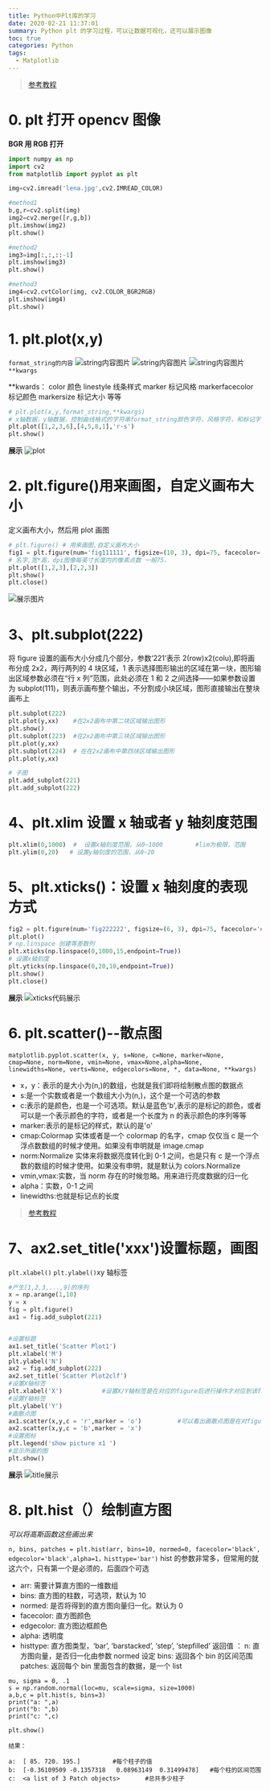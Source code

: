 ```yaml
---
title: Python中Plt库的学习
date: 2020-02-21 11:37:01
summary: Python plt 的学习过程，可以让数据可视化，还可以展示图像
toc: true
categories: Python
tags:
  - Matplotlib
---
```


> [参考教程](https://blog.csdn.net/qiurisiyu2016/article/details/80187177)

<!--more-->

# 0. plt 打开 opencv 图像

**BGR 用 RGB 打开**

```py
import numpy as np
import cv2
from matplotlib import pyplot as plt

img=cv2.imread('lena.jpg',cv2.IMREAD_COLOR)

#method1
b,g,r=cv2.split(img)
img2=cv2.merge([r,g,b])
plt.imshow(img2)
plt.show()

#method2
img3=img[:,:,::-1]
plt.imshow(img3)
plt.show()

#method3
img4=cv2.cvtColor(img, cv2.COLOR_BGR2RGB)
plt.imshow(img4)
plt.show()
```

# 1. plt.plot(x,y)

`format_string的内容`
![string内容图片](/img/plt/plot1.png)
![string内容图片](/img/plt/plot2.png)
![string内容图片](/img/plt/plot3.png)
`**kwargs`

\*\*kwards：
color 颜色
linestyle 线条样式
marker 标记风格
markerfacecolor 标记颜色
markersize 标记大小 等等

```py
# plt.plot(x,y,format_string,**kwargs)
# x轴数据，y轴数据，控制曲线格式的字符串format_string颜色字符，风格字符，和标记字符
plt.plot([1,2,3,6],[4,5,8,1],'r-s')
plt.show()
```

**展示**
![plot](/img/plt/plot4.png)

# 2. plt.figure()用来画图，自定义画布大小

定义画布大小，然后用 plot 画图

```py
# plt.figure() # 用来画图,自定义画布大小
fig1 = plt.figure(num='fig111111', figsize=(10, 3), dpi=75, facecolor='#FFFFFF', edgecolor='#0000FF')
# 名字,宽*高，dpi图像每英寸长度内的像素点数 一般75，
plt.plot([1,2,3],[2,2,3])
plt.show()
plt.close()
```

![展示图片](/img/plt/figure1.png)

# 3、plt.subplot(222)

将 figure 设置的画布大小分成几个部分，参数‘221’表示 2(row)x2(colu),即将画布分成 2x2，两行两列的 4 块区域，1 表示选择图形输出的区域在第一块，图形输出区域参数必须在“行 x 列”范围，此处必须在 1 和 2 之间选择——如果参数设置为 subplot(111)，则表示画布整个输出，不分割成小块区域，图形直接输出在整块画布上

```py
plt.subplot(222) 
plt.plot(y,xx)    #在2x2画布中第二块区域输出图形
plt.show()
plt.subplot(223)  #在2x2画布中第三块区域输出图形
plt.plot(y,xx)
plt.subplot(224)  # 在在2x2画布中第四块区域输出图形
plt.plot(y,xx)

# 子图
plt.add_subplot(221)
plt.add_subplot(222)
```

# 4、plt.xlim 设置 x 轴或者 y 轴刻度范围

```py
plt.xlim(0,1000)  #  设置x轴刻度范围，从0~1000         #lim为极限，范围
plt.ylim(0,20)   # 设置y轴刻度的范围，从0~20
```

# 5、plt.xticks()：设置 x 轴刻度的表现方式

```py
fig2 = plt.figure(num='fig222222', figsize=(6, 3), dpi=75, facecolor='#FFFFFF', edgecolor='#FF0000')
plt.plot()
# np.linspace 创建等差数列
plt.xticks(np.linspace(0,1000,15,endpoint=True))
# 设置x轴刻度
plt.yticks(np.linspace(0,20,10,endpoint=True))
plt.show()
plt.close()
```

**展示**
![xticks代码展示](/img/plt/xticks.png)

# 6. plt.scatter()--散点图

`matplotlib.pyplot.scatter(x, y, s=None, c=None, marker=None, cmap=None, norm=None, vmin=None, vmax=None,alpha=None, linewidths=None, verts=None, edgecolors=None, *, data=None, **kwargs)`

- x，y：表示的是大小为(n,)的数组，也就是我们即将绘制散点图的数据点
- s:是一个实数或者是一个数组大小为(n,)，这个是一个可选的参数
- c:表示的是颜色，也是一个可选项。默认是蓝色'b',表示的是标记的颜色，或者可以是一个表示颜色的字符，或者是一个长度为 n 的表示颜色的序列等等
- marker:表示的是标记的样式，默认的是'o'
- cmap:Colormap 实体或者是一个 colormap 的名字，cmap 仅仅当 c 是一个浮点数数组的时候才使用。如果没有申明就是 image.cmap
- norm:Normalize 实体来将数据亮度转化到 0-1 之间，也是只有 c 是一个浮点数的数组的时候才使用。如果没有申明，就是默认为 colors.Normalize
- vmin,vmax:实数，当 norm 存在的时候忽略。用来进行亮度数据的归一化
- alpha：实数，0-1 之间
- linewidths:也就是标记点的长度

> [参考教程](https://blog.csdn.net/m0_37393514/article/details/81298503)

# 7、ax2.set_title('xxx')设置标题，画图

`plt.xlabel()` `plt.ylabel()`xy 轴标签

```py
#产生[1,2,3,...,9]的序列
x = np.arange(1,10)
y = x
fig = plt.figure()
ax1 = fig.add_subplot(221)


#设置标题
ax1.set_title('Scatter Plot1')
plt.xlabel('M')
plt.ylabel('N')
ax2 = fig.add_subplot(222)
ax2.set_title('Scatter Plot2clf')
#设置X轴标签
plt.xlabel('X')           #设置X/Y轴标签是在对应的figure后进行操作才对应到该figure
#设置Y轴标签
plt.ylabel('Y')
#画散点图
ax1.scatter(x,y,c = 'r',marker = 'o')          #可以看出画散点图是在对figure进行操作
ax2.scatter(x,y,c = 'b',marker = 'x')
#设置图标
plt.legend('show picture x1 ')
#显示所画的图
plt.show()
```

**展示**
![title展示](/img/plt/title1.png)

# 8. plt.hist（）绘制直方图

_可以将高斯函数这些画出来_

`n, bins, patches = plt.hist(arr, bins=10, normed=0, facecolor='black', edgecolor='black',alpha=1，histtype='bar')`
hist 的参数非常多，但常用的就这六个，只有第一个是必须的，后面四个可选

- arr: 需要计算直方图的一维数组
- bins: 直方图的柱数，可选项，默认为 10
- normed: 是否将得到的直方图向量归一化。默认为 0
- facecolor: 直方图颜色
- edgecolor: 直方图边框颜色
- alpha: 透明度
- histtype: 直方图类型，‘bar’, ‘barstacked’, ‘step’, ‘stepfilled’
  返回值 ：
  n: 直方图向量，是否归一化由参数 normed 设定
  bins: 返回各个 bin 的区间范围
  patches: 返回每个 bin 里面包含的数据，是一个 list

```
mu, sigma = 0, .1
s = np.random.normal(loc=mu, scale=sigma, size=1000)
a,b,c = plt.hist(s, bins=3)
print("a: ",a)
print("b: ",b)
print("c: ",c)

plt.show()

结果：

a:  [ 85. 720. 195.]         #每个柱子的值
b:  [-0.36109509 -0.1357318   0.08963149  0.31499478]   #每个柱的区间范围
c:  <a list of 3 Patch objects>       #总共多少柱子
```
